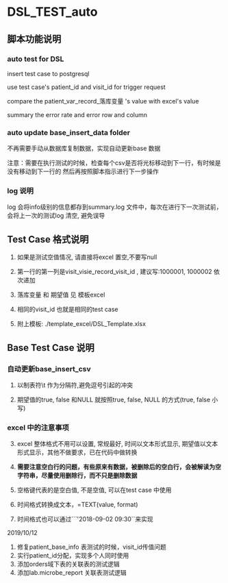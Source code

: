# DSL_TEST_auto

## 脚本功能说明

### auto test for DSL

insert test case to postgresql

use test case's patient_id and visit_id for trigger request

compare the patient_var_record_落库变量 's value with excel's value

summary the error rate and error row and column

### auto update base_insert_data folder 

不再需要手动从数据库复制数据，实现自动更新base 数据

注意：需要在执行测试的时候，检查每个csv是否将光标移动到下一行，有时候是没有移动到下一行的
然后再按照脚本指示进行下一步操作

### log 说明

log 会将info级别的信息都存到summary.log 文件中，每次在进行下一次测试前，会将上一次的测试log 清空,
避免误导


## Test Case 格式说明

1. 如果是测试空值情况, 请直接将excel 置空,不要写null

2. 第一行的第一列是visit_visie_record_visit_id , 建议写:1000001, 1000002 依次递加

3. 落库变量 和 期望值 见 模板excel

4. 相同的visit_id 也就是相同的test case

5. 附上模板: ./template_excel/DSL_Template.xlsx


## Base Test Case 说明

### 自动更新base_insert_csv 

1. 以制表符\t 作为分隔符,避免逗号引起的冲突

2. 期望值的true, false 和NULL 就按照true, false, NULL 的方式(true, false 小写)

### excel 中的注意事项

3. excel 整体格式不用可以设置, 常规最好, 时间以文本形式显示, 期望值以文本形式显示，其他不做要求，已在代码中做转换

4. **需要注意空白行的问题，有些原来有数据，被删除后的空白行，会被解读为空字符串，尽量使用删除行，而不只是删除数据**

5. 空格键代表的是空白值, 不是空值, 可以在test case 中使用

6. 时间格式转换成文本，=TEXT(value, format)

7. 时间格式也可以通过```'2018-09-02 09:30``来实现

2019/10/12

1. 修复patient_base_info 表测试的时候，visit_id传值问题
2. 实行patient_id分配，实现多个人同时使用
3. 添加orders域下表的关联表的测试逻辑
4. 添加lab.microbe_report 关联表测试逻辑
